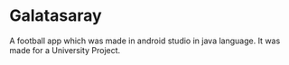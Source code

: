 # Galatasaray
A football app which was made in android studio in java language. It was made for a University Project.
